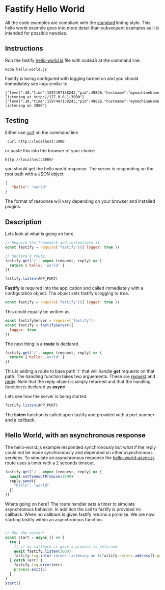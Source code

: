 # Fastify Hello World

All the code examples are compliant with the [standard](https://standardjs.com/index.html) linting style. This hello
world example goes into more detail than subsequent examples as it is intended for possible newbies.

## Instructions

Run the fastify [hello-world.js](./hello-world.js) file with nodeJS at the command line.

```shell script
node hello-world.js
```

Fastify is being configured with logging turned on and you should immediately see logs similar to

```text
{"level":30,"time":1597497138242,"pid":49826,"hostname":"mymachineName.local","msg":"Server listening at http://127.0.0.1:3000"}
{"level":30,"time":1597497138243,"pid":49826,"hostname":"mymachineName.local","msg":"server listening on 3000"}
```

## Testing

Either use [curl](https://curl.haxx.se/) on the command line

```shell script
 curl http://localhost:3000
```

or paste this into the browser of your choice

```shell script
http://localhost:3000/
```

you should get the hello world response. The server is responding on the root path with a JSON object

```json
{
   "hello": "world"
}
```

The format of response will vary depending on your browser and installed plugins.

## Description

Lets look at what is going on here.

```javascript
// Require the framework and instantiate it
const fastify = require('fastify')({ logger: true })

// Declare a route
fastify.get('/', async (request, reply) => {
  return { hello: 'world' }
})

fastify.listen(APP_PORT)
```

**Fastify** is required into the application and called immediately with a configuration object. The object sets fastify's
logging to true.

```javascript
const fastify = require('fastify')({ logger: true })
```

This could equally be written as

```javascript
const fastifyServer = require('fastify');
const fastify = fastifyServer({
  logger: true
})
```

The next thing is a **route** is declared.

```javascript
fastify.get('/', async (request, reply) => {
  return { hello: 'world' }
})
```

This is adding a route to base path '/' that will handle **get** requests on that path. The handling function takes two arguements.
These are [request](https://www.fastify.io/docs/latest/Request/) and [reply](https://www.fastify.io/docs/latest/Reply/).
Note that the reply object is simply returned and that the handling function is declared as **async**

Lets see how the server is being started

```javascript
fastify.listen(APP_PORT)
```

The **listen** function is called upon fastify and provided with a port number and a callback.

## Hello World, with an asynchronous response

The hello-world.js example responded synchronously but what if the reply could not be made synchronously and depended
on other asynchronous services.
To simulate an asynchronous response the [hello-world-async.js](./hello-world-async.js) route uses a timer with a 2
seconds timeout.

```javascript
fastify.get('/', async (request, reply) => {
  await setTimeoutPromise(2000)
  reply.send({
    "hello": "world"
  })
})
```

Whats going on here? The route handler sets a timer to simulate asynchronous behavior. In addition the call to fastify
is provided no callback. When no callback is given fastify returns a promise. We are now starting fastify within an
asynchronous function.

```javascript

// Run the server!
const start = async () => {
  try {
    // if no callback is give a promise is returned
    await fastify.listen(3000)
    fastify.log.info(`server listening on ${fastify.server.address().port}`)
  } catch (err) {
    fastify.log.error(err)
    process.exit(1)
  }
}
start()
```
